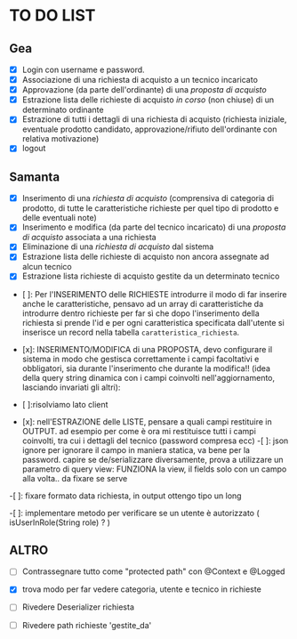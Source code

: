 # TO DO LIST

## Gea

- [x]   Login con username e password.
- [x]   Associazione di una richiesta di acquisto a un tecnico incaricato
- [x]   Approvazione (da parte dell'ordinante) di una  _proposta di acquisto_
- [x]   Estrazione lista delle richieste di acquisto  _in corso_  (non chiuse) di un determinato ordinante
- [x]  Estrazione di tutti i dettagli di una richiesta di acquisto (richiesta iniziale, eventuale prodotto candidato, approvazione/rifiuto dell'ordinante con relativa motivazione)
- [x]  logout

## Samanta
- [x] Inserimento di una  _richiesta di acquisto_  (comprensiva di categoria di prodotto, di tutte le caratteristiche richieste per quel tipo di prodotto e delle eventuali note)
- [x]  Inserimento e modifica (da parte del tecnico incaricato) di una  _proposta di acquisto_  associata a una richiesta
- [x] Eliminazione di una  _richiesta di acquisto_  dal sistema
- [x]  Estrazione lista delle richieste di acquisto non ancora assegnate ad alcun tecnico
- [x] Estrazione lista richieste di acquisto gestite da un determinato tecnico

- [ ]: Per l'INSERIMENTO delle RICHIESTE introdurre il modo di far inserire anche le caratteristiche, pensavo ad 
    un array di caratteristiche da introdurre dentro richieste
    per far sì che dopo l'inserimento della richiesta si prende l'id e per ogni caratteristica specificata dall'utente
    si inserisce un record nella tabella `caratteristica_richiesta`.

- [x]: INSERIMENTO/MODIFICA di una PROPOSTA, devo configurare il sistema in modo che gestisca correttamente i campi facoltativi e obbligatori, sia durante l'inserimento che durante la modifica!! (idea della query string dinamica con i campi coinvolti nell'aggiornamento, lasciando invariati gli altri): 
- [ ]:risolviamo lato client

- [x]: nell'ESTRAZIONE delle LISTE, pensare a quali campi restituire in OUTPUT. ad esempio per come è ora mi restituisce tutti i campi coinvolti, tra cui i dettagli del tecnico (password compresa ecc) 
-[ ]: json ignore per ignorare il campo in maniera statica, va bene per la password.
 capire se de/serializzare diversamente, prova a utilizzare un parametro di query view: FUNZIONA la view, il fields solo con un campo alla volta.. da fixare se serve

-[ ]: fixare formato data richiesta, in output ottengo tipo un long

-[ ]: implementare metodo per verificare se un utente è autorizzato ( isUserInRole(String role) ? )

## ALTRO
- [ ] Contrassegnare tutto come "protected path" con @Context e @Logged
- [x] trova modo per far vedere categoria, utente e tecnico in richieste
- [ ] Rivedere Deserializer richiesta
- [ ] Rivedere path richieste 'gestite_da'

